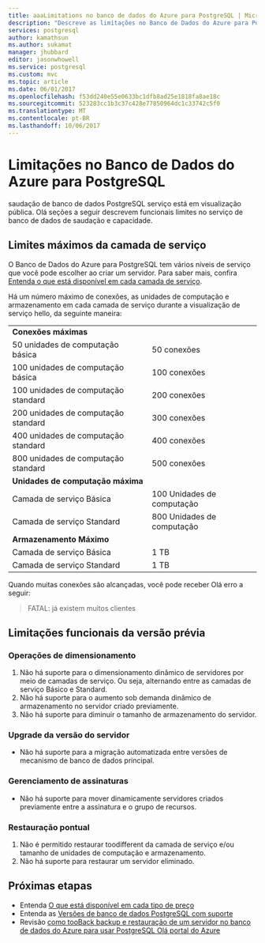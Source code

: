 ```yaml
---
title: aaaLimitations no banco de dados do Azure para PostgreSQL | Microsoft Docs
description: "Descreve as limitações no Banco de Dados do Azure para PostgreSQL."
services: postgresql
author: kamathsun
ms.author: sukamat
manager: jhubbard
editor: jasonwhowell
ms.service: postgresql
ms.custom: mvc
ms.topic: article
ms.date: 06/01/2017
ms.openlocfilehash: f53dd240e55e0633bc1dfb8ad25e1818fa8ae18c
ms.sourcegitcommit: 523283cc1b3c37c428e77850964dc1c33742c5f0
ms.translationtype: MT
ms.contentlocale: pt-BR
ms.lasthandoff: 10/06/2017
---
```

# <a name="limitations-in-azure-database-for-postgresql"></a>Limitações no Banco de Dados do Azure para PostgreSQL
saudação de banco de dados PostgreSQL serviço está em visualização pública. Olá seções a seguir descrevem funcionais limites no serviço de banco de dados de saudação e capacidade.

## <a name="service-tier-maximums"></a>Limites máximos da camada de serviço
O Banco de Dados do Azure para PostgreSQL tem vários níveis de serviço que você pode escolher ao criar um servidor. Para saber mais, confira [Entenda o que está disponível em cada camada de serviço](concepts-service-tiers.md).  

Há um número máximo de conexões, as unidades de computação e armazenamento em cada camada de serviço durante a visualização de serviço hello, da seguinte maneira: 

|                            |                   |
| :------------------------- | :---------------- |
| **Conexões máximas**        |                   |
| 50 unidades de computação básica     | 50 conexões    |
| 100 unidades de computação básica    | 100 conexões   |
| 100 unidades de computação standard | 200 conexões   |
| 200 unidades de computação standard | 300 conexões   |
| 400 unidades de computação standard | 400 conexões   |
| 800 unidades de computação standard | 500 conexões   |
| **Unidades de computação máxima**      |                   |
| Camada de serviço Básica         | 100 Unidades de computação |
| Camada de serviço Standard      | 800 Unidades de computação |
| **Armazenamento Máximo**            |                   |
| Camada de serviço Básica         | 1 TB              |
| Camada de serviço Standard      | 1 TB              |

Quando muitas conexões são alcançadas, você pode receber Olá erro a seguir:
> FATAL: já existem muitos clientes

## <a name="preview-functional-limitations"></a>Limitações funcionais da versão prévia
### <a name="scale-operations"></a>Operações de dimensionamento
1.  Não há suporte para o dimensionamento dinâmico de servidores por meio de camadas de serviço. Ou seja, alternando entre as camadas de serviço Básico e Standard.
2.  Não há suporte para o aumento sob demanda dinâmico de armazenamento no servidor criado previamente.
3.  Não há suporte para diminuir o tamanho de armazenamento do servidor.

### <a name="server-version-upgrades"></a>Upgrade da versão do servidor
- Não há suporte para a migração automatizada entre versões de mecanismo de banco de dados principal.

### <a name="subscription-management"></a>Gerenciamento de assinaturas
- Não há suporte para mover dinamicamente servidores criados previamente entre a assinatura e o grupo de recursos.

### <a name="point-in-time-restore"></a>Restauração pontual
1.  Não é permitido restaurar toodifferent da camada de serviço e/ou tamanho de unidades de computação e armazenamento.
2.  Não há suporte para restaurar um servidor eliminado.

## <a name="next-steps"></a>Próximas etapas
- Entenda [O que está disponível em cada tipo de preço](concepts-service-tiers.md)
- Entenda as [Versões de banco de dados PostgreSQL com suporte](concepts-supported-versions.md)
- Revisão [como tooBack backup e restauração de um servidor no banco de dados do Azure para usar PostgreSQL Olá portal do Azure](howto-restore-server-portal.md)
